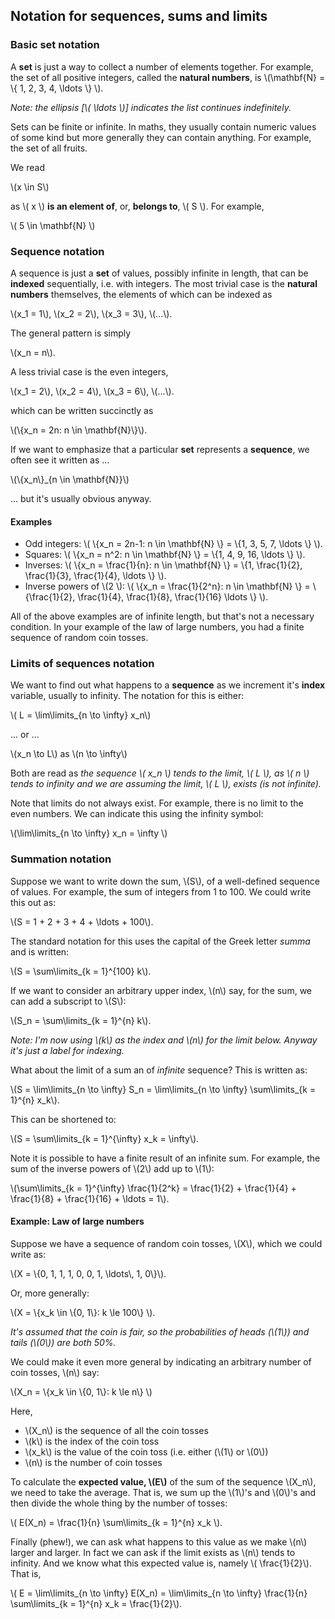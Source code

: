 ## Notation for sequences, sums and limits

### Basic set notation

A **set** is just a way to collect a number of elements together. For example, the set of all positive integers, called the **natural numbers**, is \\\(\mathbf{N} = \\\{ 1, 2, 3, 4, \ldots \\\} \\\). 

_Note: the ellipsis [\\\( \ldots \\\)] indicates the list continues indefinitely._

Sets can be finite or infinite. In maths, they usually contain numeric values of some kind but more generally they can contain anything. For example, the set of all fruits.

We read 

<p class="indent">\(x \in S\)</p>

as \\\( x \\\) **is an element of**, or, **belongs to**, \\\( S \\\). For example, 

<p class="indent">\( 5 \in \mathbf{N} \)</p>

### Sequence notation

A sequence is just a **set** of values, possibly infinite in length, that can be **indexed** sequentially, i.e. with integers. The most trivial case is the **natural numbers** themselves, the elements of which can be indexed as 

<p class="indent">\(x_1 = 1\), \(x_2 = 2\), \(x_3 = 3\), \(...\).</p>

The general pattern is simply

<p class="indent">\(x_n = n\).</p>

A less trivial case is the even integers, 

<p class="indent">\(x_1 = 2\), \(x_2 = 4\), \(x_3 = 6\), \(...\).</p>

which can be written succinctly as 

<p class="indent">\(\{x_n = 2n: n \in \mathbf{N}\}\).</p>

If we want to emphasize that a particular **set** represents a **sequence**, we often see it written as ...

<p class="indent">\(\{x_n\}_{n \in \mathbf{N}}\)</p>

... but it's usually obvious anyway.

#### Examples
- Odd integers: \\\( \\\{x_n = 2n-1: n \in \mathbf{N} \\\} = \\\{1, 3, 5, 7, \ldots \\\} \\).
- Squares: \\\( \\\{x_n = n^2: n \in \mathbf{N} \\\} = \\\{1, 4, 9, 16, \ldots \\\} \\\).
- Inverses: \\\( \\\{x_n = \frac{1}{n}: n \in \mathbf{N} \\\} = \\\{1, \frac{1}{2}, \frac{1}{3}, \frac{1}{4}, \ldots \\\} \\\).
- Inverse powers of \\\(2 \\\): \\\( \\\{x_n = \frac{1}{2^n}: n \in \mathbf{N} \\\} = \\\{\frac{1}{2}, \frac{1}{4}, \frac{1}{8}, \frac{1}{16} \ldots \\\} \\\).

All of the above examples are of infinite length, but that's not a necessary condition. In your example of the law of large numbers, you had a finite sequence of random coin tosses.

### Limits of sequences notation

We want to find out what happens to a **sequence** as we increment it's **index** variable, usually to infinity. The notation for this is either:

<p class="indent">\( L = \lim\limits_{n \to \infty} x_n\)</p>

... or ...

<p class="indent">\(x_n \to L\) as \(n \to \infty\)</p>

Both are read as _the sequence \\\( x_n \\\) tends to the limit, \\\( L \\\), as \\( n \\\) tends to infinity and we are assuming the limit, \\\( L \\\), exists (is not infinite)._

Note that limits do not always exist. For example, there is no limit to the even numbers. We can indicate this using the infinity symbol:

<p class="indent">\(\lim\limits_{n \to \infty} x_n = \infty \)</p>


### Summation notation

Suppose we want to write down the sum, \\\(S\\\), of a well-defined sequence of values. For example, the sum of integers from 1 to 100. We could write this out as:

<p class="indent">\(S = 1 + 2 + 3 + 4 + \ldots + 100\).</p>

The standard notation for this uses the capital of the Greek letter _summa_ and is written:

<p class="indent">\(S = \sum\limits_{k = 1}^{100} k\).</p>

If we want to consider an arbitrary upper index, \\\(n\\\) say, for the sum, we can add a subscript to \\\(S\\\):

<p class="indent">\(S_n = \sum\limits_{k = 1}^{n} k\).</p>


_Note: I'm now using \\\(k\\\) as the index and \\\(n\\\) for the limit below. Anyway it's just a label for indexing._

What about the limit of a sum an of _infinite_ sequence? This is written as:

<p class="indent">\(S = \lim\limits_{n \to \infty} S_n = \lim\limits_{n \to \infty} \sum\limits_{k = 1}^{n} x_k\).</p>

This can be shortened to:

<p class="indent">\(S = \sum\limits_{k = 1}^{\infty} x_k = \infty\).</p>

Note it is possible to have a finite result of an infinite sum. For example, the sum of the inverse powers of \\\(2\\\) add up to \\\(1\\\):

<p class="indent">\(\sum\limits_{k = 1}^{\infty} \frac{1}{2^k} = \frac{1}{2} + \frac{1}{4} + \frac{1}{8} + \frac{1}{16} + \ldots = 1\).</p>

#### Example: Law of large numbers

Suppose we have a sequence of random coin tosses, \\\(X\\\), which we could write as:

<p class="indent">\(X = \{0, 1, 1, 1, 0, 0, 1, \ldots\, 1, 0\}\).</p>

Or, more generally:

<p class="indent">\(X = \{x_k \in \{0, 1\}: k \le 100\} \).</p>

_It's assumed that the coin is fair, so the probabilities of heads (\\\(1\\\)) and tails (\\\(0\\\)) are both 50%._


We could make it even more general by indicating an arbitrary number of coin tosses, \\\(n\\\) say:

<p class="indent">\(X_n = \{x_k \in \{0, 1\}: k \le n\} \)</p>

Here,

- \\\(X_n\\\) is the sequence of all the coin tosses
- \\\(k\\\) is the index of the coin toss
- \\\(x_k\\\) is the value of the coin toss (i.e. either (\\\(1\\\) or \\\(0\\\))
- \\\(n\\\) is the number of coin tosses

To calculate the **expected value, \\\(E\\\)** of the sum of the sequence \\\(X_n\\\), we need to take the average. That is, we sum up the \\\(1\\\)'s and \\\(0\\\)'s and then divide the whole thing by the number of tosses:

<p class="indent">\( E(X_n) = \frac{1}{n} \sum\limits_{k = 1}^{n} x_k \).</p>

Finally (phew!), we can ask what happens to this value as we make \\\(n\\\) larger and larger. In fact we can ask if the limit exists as \\\(n\\\) tends to infinity. And we know what this expected value is, namely \\\( \frac{1}{2}\\\). That is,

<p class="indent">\( E = \lim\limits_{n \to \infty} E(X_n) = \lim\limits_{n \to \infty} \frac{1}{n} \sum\limits_{k = 1}^{n} x_k = \frac{1}{2}\).</p>
